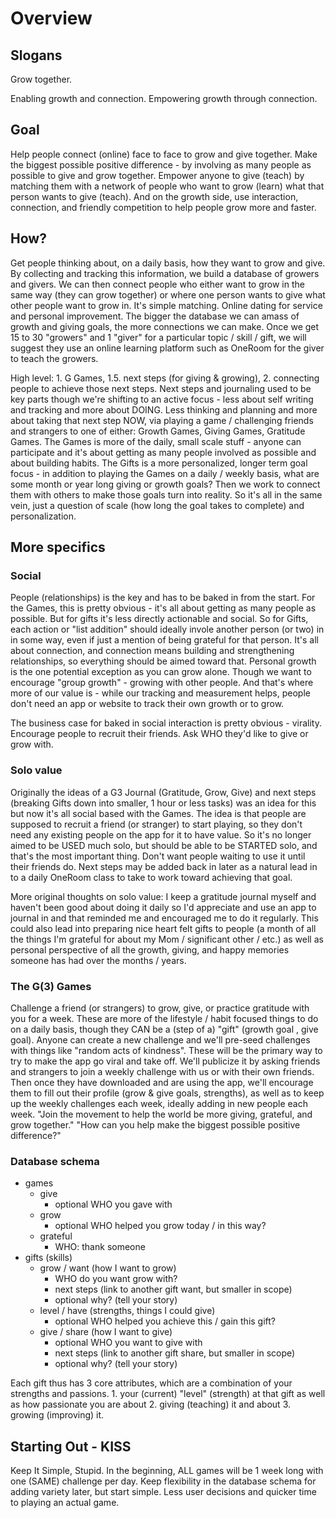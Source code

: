# Overview


## Slogans

Grow together.

Enabling growth and connection.
Empowering growth through connection.


## Goal

Help people connect (online) face to face to grow and give together.
Make the biggest possible positive difference - by involving as many people
 as possible to give and grow together.
Empower anyone to give (teach) by matching them with a network of people
 who want to grow (learn) what that person wants to give (teach).
And on the growth side, use interaction, connection, and friendly competition
 to help people grow more and faster.


## How?

Get people thinking about, on a daily basis, how they want to grow and give.
 By collecting and tracking this information, we build a database of growers
 and givers. We can then connect people who either want to grow in the same
 way (they can grow together) or where one person wants to give what other
 people want to grow in. It's simple matching. Online dating for service and
 personal improvement. The bigger the database we can amass of growth and
 giving goals, the more connections we can make.
Once we get 15 to 30 "growers" and 1 "giver" for a particular topic / skill
 / gift, we will suggest they use an online learning platform such as OneRoom
 for the giver to teach the growers.

High level: 1. G Games, 1.5. next steps (for giving & growing), 2. connecting
 people to achieve those next steps.
Next steps and journaling used to be key parts though we're shifting to an
 active focus - less about self writing and tracking and more about DOING.
 Less thinking and planning and more about taking that next step NOW, via
 playing a game / challenging friends and strangers to one of either: Growth
 Games, Giving Games, Gratitude Games.
The Games is more of the daily, small scale stuff - anyone can participate and
 it's about getting as many people involved as possible and about building
 habits. The Gifts is a more personalized, longer term goal focus - in
 addition to playing the Games on a daily / weekly basis, what are some month
 or year long giving or growth goals? Then we work to connect them with others
 to make those goals turn into reality. So it's all in the same vein, just a
 question of scale (how long the goal takes to complete) and personalization.


## More specifics


### Social

People (relationships) is the key and has to be baked in from the start. For
 the Games, this is pretty obvious - it's all about getting as many people as
 possible.
But for gifts it's less directly actionable and social. So for Gifts, each
 action or "list addition" should ideally invole another person (or two) in
 in some way, even if just a mention of being grateful for that person.
 It's all about connection, and connection means building and strengthening
 relationships, so everything should be aimed toward that. Personal growth is
 the one potential exception as you can grow alone. Though we want to encourage
 "group growth" - growing with other people. And that's where more of our value
 is - while our tracking and measurement helps, people don't need an app or
 website to track their own growth or to grow.

The business case for baked in social interaction is pretty obvious - virality.
 Encourage people to recruit their friends. Ask WHO they'd like to give or grow
 with.


### Solo value

Originally the ideas of a G3 Journal (Gratitude, Grow, Give) and next steps
 (breaking Gifts down into smaller, 1 hour or less tasks) was an idea for
 this but now it's all social based with the Games. The idea is that people
 are supposed to recruit a friend (or stranger) to start playing, so they
 don't need any existing people on the app for it to have value. So it's no
 longer aimed to be USED much solo, but should be able to be STARTED solo,
 and that's the most important thing. Don't want people waiting to use it
 until their friends do.
Next steps may be added back in later as a natural lead in to a daily OneRoom
 class to take to work toward achieving that goal.

More original thoughts on solo value:
I keep a gratitude journal myself and haven't been good about doing it daily so
 I'd appreciate and use an app to journal in and that reminded me and encouraged
 me to do it regularly. This could also lead into preparing nice heart felt
 gifts to people (a month of all the things I'm grateful for about my Mom / 
 significant other / etc.) as well as personal perspective of all the growth,
 giving, and happy memories someone has had over the months / years.


### The G(3) Games

Challenge a friend (or strangers) to grow, give, or practice gratitude with
 you for a week. These are more of the lifestyle / habit focused things to
 do on a daily basis, though they CAN be a (step of a) "gift" (growth goal
 , give goal). Anyone can create a new challenge and we'll pre-seed challenges
 with things like "random acts of kindness".
These will be the primary way to try to make the app go viral and take off.
 We'll publicize it by asking friends and strangers to join a weekly
 challenge with us or with their own friends.
Then once they have downloaded and are using the app, we'll encourage them
 to fill out their profile (grow & give goals, strengths),
 as well as to keep up the weekly challenges each week, ideally adding in
 new people each week. "Join the movement to help the world be more giving, 
 grateful, and grow together." "How can you help make the biggest possible
 positive difference?"


### Database schema

- games
  - give
    - optional WHO you gave with
  - grow
    - optional WHO helped you grow today / in this way?
  - grateful
    - WHO: thank someone
- gifts (skills)
  - grow / want (how I want to grow)
    - WHO do you want grow with?
    - next steps (link to another gift want, but smaller in scope)
    - optional why? (tell your story)
  - level / have (strengths, things I could give)
    - optional WHO helped you achieve this / gain this gift?
  - give / share (how I want to give)
    - optional WHO you want to give with
    - next steps (link to another gift share, but smaller in scope)
    - optional why? (tell your story)

Each gift thus has 3 core attributes, which are a combination of your strengths
 and passions. 1. your (current) "level" (strength) at that gift as well as how
 passionate you are about 2. giving (teaching) it and about 3. growing
 (improving) it.


## Starting Out - KISS

Keep It Simple, Stupid.
In the beginning, ALL games will be 1 week long with one (SAME) challenge per day.
 Keep flexibility in the database schema for adding variety later, but start
 simple. Less user decisions and quicker time to playing an actual game.

